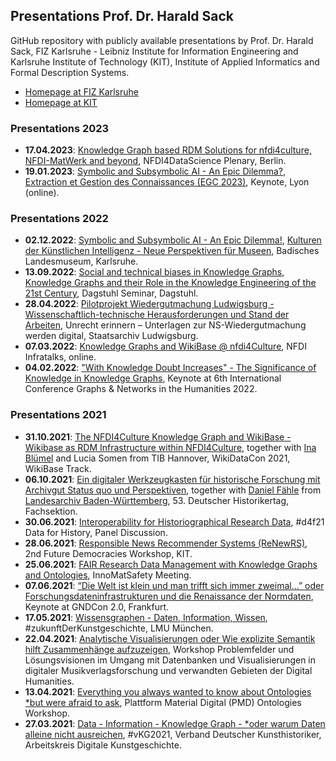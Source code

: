 ## Presentations Prof. Dr. Harald Sack 

GitHub repository with publicly available presentations by Prof. Dr. Harald Sack, FIZ Karlsruhe - Leibniz Institute for Information Engineering and Karlsruhe Institute of Technology (KIT), Institute of Applied Informatics and Formal Description Systems.
- [Homepage at FIZ Karlsruhe](https://www.fiz-karlsruhe.de/en/forschung/publikationen-prof-dr-harald-sack)
- [Homepage at KIT](https://www.aifb.kit.edu/web/Harald_Sack/en)

### Presentations 2023
- **17.04.2023**: [Knowledge Graph based RDM Solutions for nfdi4culture, NFDI-MatWerk and beyond](https://github.com/lysander07/Presentations/raw/main/Harald-NFDI4DS-Berlin_2023-04-17.pdf), NFDI4DataScience Plenary, Berlin.
- **19.01.2023**: [Symbolic and Subsymbolic AI - An Epic Dilemma?](https://github.com/lysander07/Presentations/raw/main/EGC2023_Symbolic%20and%20Subsymbolic%20AI%20%20-%20an%20Epic%20Dilemma.pdf), [Extraction et Gestion des Connaissances (EGC 2023)](https://egc2023.sciencesconf.org/), Keynote, Lyon (online).

### Presentations 2022
- **02.12.2022**: [Symbolic and Subsymbolic AI - An Epic Dilemma!](https://github.com/lysander07/Presentations/raw/main/Symbolic%20and%20Subsymbolic%20AI%20%20-%20an%20Epic%20Dilemma_.pdf), [Kulturen der Künstlichen Intelligenz - Neue Perspektiven für Museen](https://www.landesmuseum.de/konferenz-ki-2022), Badisches Landesmuseum, Karlsruhe.
- **13.09.2022**: [Social and technical biases in Knowledge Graphs](https://github.com/lysander07/Presentations/raw/main/Social%20and%20Technical%20Biases%20in%20Knowledge%20Graphs%20-%20Dagstuhl%202022.pdf), [Knowledge Graphs and their Role in the Knowledge Engineering of the 21st Century](https://www.dagstuhl.de/en/program/calendar/semhp/?semnr=22372), Dagstuhl Seminar, Dagstuhl.
- **28.04.2022**: [Pilotprojekt Wiedergutmachung Ludwigsburg - Wissenschaftlich-technische Herausforderungen und Stand der Arbeiten](https://github.com/lysander07/Presentations/blob/main/Wiedergutmachung%20-%20Status_2022-04.pdf), Unrecht erinnern – Unterlagen zur NS-Wiedergutmachung werden digital, Staatsarchiv Ludwigsburg.
- **07.03.2022**: [Knowledge Graphs and WikiBase @ nfdi4Culture](https://github.com/lysander07/Presentations/raw/main/2022-03-07-KnowledgeGraphs%40nfdi4Culture.pdf), NFDI Infratalks, online.
- **04.02.2022**: ["With Knowledge Doubt Increases" - The Significance of Knowledge in Knowledge Graphs](https://github.com/lysander07/Presentations/blob/main/Keynote%20Graphs%20%26%20Networks%20in%20the%20Humanities%202022.pdf), Keynote at 6th International Conference Graphs & Networks in the Humanities 2022.

### Presentations 2021
- **31.10.2021**: [The NFDI4Culture Knowledge Graph and WikiBase - Wikibase as RDM Infrastructure within NFDI4Culture](https://github.com/lysander07/Presentations/blob/main/NFDI4Culture%20Knowledge%20Graph%20and%20Wikibase.pdf), together with [Ina Blümel](https://im.f3.hs-hannover.de/studium/personen/dr-ina-bluemel/) and Lucia Somen from TIB Hannover, WikiDataCon 2021, WikiBase Track.
- **06.10.2021**: [Ein digitaler Werkzeugkasten für historische Forschung mit Archivgut Status quo und Perspektiven](https://github.com/lysander07/Presentations/raw/main/Historikertag_Werkzeugkasten.pdf), together with [Daniel Fähle](https://www.landesarchiv-bw.de/de/landesarchiv/ansprechpartnerinnen---ansprechpartner/zentrale-dienste---stuttgart/72902) from [Landesarchiv Baden-Württemberg](https://www.landesarchiv-bw.de/), 53. Deutscher Historikertag, Fachsektion.
- **30.06.2021**: [Interoperability for Historiographical Research Data](https://github.com/lysander07/Presentations/raw/main/d4h21%20Podium%20HaraldSack%20-%202021-06-30.pdf), #d4f21 Data for History, Panel Discussion.
- **28.06.2021**: [Responsible News Recommender Systems (ReNewRS)](https://github.com/lysander07/Presentations/raw/main/ReNewRS%20-%20Future%20Democracies%2C%2028.06.2021.pdf), 2nd Future Democracies Workshop, KIT.
- **25.06.2021**: [FAIR Research Data Management with Knowledge Graphs and Ontologies](https://github.com/lysander07/Presentations/raw/main/FAIR%20Research%20Data%20Management%20with%20Knowledge%20Graphs%20and%20Ontologies%20-%20InnoMatSafety%2C%202021-06-25.pdf), InnoMatSafety Meeting.
- **07.06.2021**: [“Die Welt ist klein und man trifft sich immer zweimal…” oder Forschungsdateninfrastrukturen und die Renaissance der Normdaten](https://github.com/lysander07/Presentations/raw/main/Die%20Welt%20ist%20klein...GNDCon2.0-2021.pdf), Keynote at GNDCon 2.0, Frankfurt.
- **17.05.2021**: [Wissensgraphen - Daten, Information, Wissen](https://github.com/lysander07/Presentations/blob/main/Knowledge%20Graphs%20-%20LMU%20-%20Future%20of%20Art%20History%2C%202021.pdf), #zukunftDerKunstgeschichte, LMU München.
- **22.04.2021**: [Analytische Visualisierungen oder Wie explizite Semantik hilft Zusammenhänge aufzuzeigen](https://github.com/lysander07/Presentations/raw/main/Analytische%20Visualisierungen%20-%20WorkshopDH%2C%202021.pdf), Workshop Problemfelder und Lösungsvisionen im Umgang mit Datenbanken und Visualisierungen in digitaler Musikverlagsforschung und verwandten Gebieten der Digital Humanities. 
- **13.04.2021**: [Everything you always wanted to know about Ontologies *but were afraid to ask](https://github.com/lysander07/Presentations/raw/main/Everything%20you%20always%20wanted%20to%20know%20about%20Ontologies%20_but%20were%20afraid%20to%20ask.pdf), Plattform Material Digital (PMD) Ontologies Workshop.
- **27.03.2021**: [Data - Information - Knowledge Graph - *oder warum Daten alleine nicht ausreichen](https://github.com/lysander07/Presentations/raw/main/Data%20-%20Information%20-%20Knowledge%20Graph%20-%20%23vKG2021.pdf), #vKG2021, Verband Deutscher Kunsthistoriker, Arbeitskreis Digitale Kunstgeschichte.



